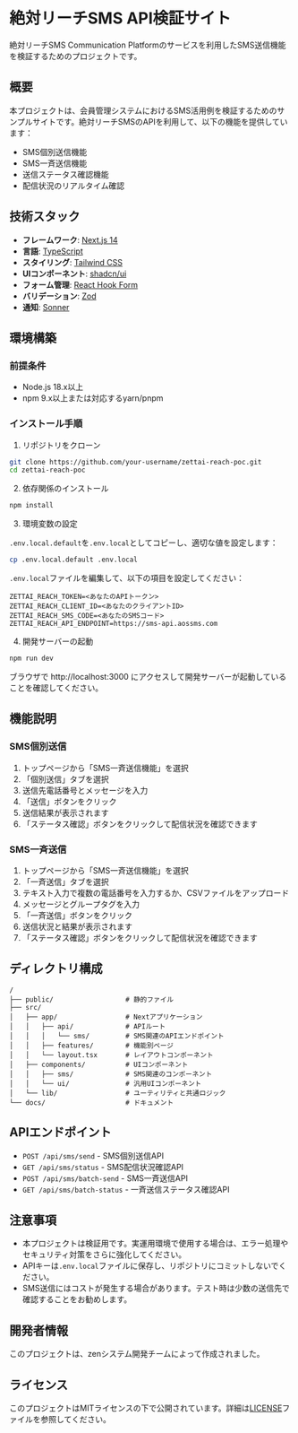 # 絶対リーチSMS API検証サイト

絶対リーチSMS Communication Platformのサービスを利用したSMS送信機能を検証するためのプロジェクトです。

## 概要

本プロジェクトは、会員管理システムにおけるSMS活用例を検証するためのサンプルサイトです。絶対リーチSMSのAPIを利用して、以下の機能を提供しています：

- SMS個別送信機能
- SMS一斉送信機能
- 送信ステータス確認機能
- 配信状況のリアルタイム確認

## 技術スタック

- **フレームワーク**: [Next.js 14](https://nextjs.org/)
- **言語**: [TypeScript](https://www.typescriptlang.org/)
- **スタイリング**: [Tailwind CSS](https://tailwindcss.com/)
- **UIコンポーネント**: [shadcn/ui](https://ui.shadcn.com/)
- **フォーム管理**: [React Hook Form](https://react-hook-form.com/)
- **バリデーション**: [Zod](https://zod.dev/)
- **通知**: [Sonner](https://sonner.emilkowal.ski/)

## 環境構築

### 前提条件

- Node.js 18.x以上
- npm 9.x以上または対応するyarn/pnpm

### インストール手順

1. リポジトリをクローン

```bash
git clone https://github.com/your-username/zettai-reach-poc.git
cd zettai-reach-poc
```

2. 依存関係のインストール

```bash
npm install
```

3. 環境変数の設定

`.env.local.default`を`.env.local`としてコピーし、適切な値を設定します：

```bash
cp .env.local.default .env.local
```

`.env.local`ファイルを編集して、以下の項目を設定してください：

```
ZETTAI_REACH_TOKEN=<あなたのAPIトークン>
ZETTAI_REACH_CLIENT_ID=<あなたのクライアントID>
ZETTAI_REACH_SMS_CODE=<あなたのSMSコード>
ZETTAI_REACH_API_ENDPOINT=https://sms-api.aossms.com
```

4. 開発サーバーの起動

```bash
npm run dev
```

ブラウザで http://localhost:3000 にアクセスして開発サーバーが起動していることを確認してください。

## 機能説明

### SMS個別送信

1. トップページから「SMS一斉送信機能」を選択
2. 「個別送信」タブを選択
3. 送信先電話番号とメッセージを入力
4. 「送信」ボタンをクリック
5. 送信結果が表示されます
6. 「ステータス確認」ボタンをクリックして配信状況を確認できます

### SMS一斉送信

1. トップページから「SMS一斉送信機能」を選択
2. 「一斉送信」タブを選択
3. テキスト入力で複数の電話番号を入力するか、CSVファイルをアップロード
4. メッセージとグループタグを入力
5. 「一斉送信」ボタンをクリック
6. 送信状況と結果が表示されます
7. 「ステータス確認」ボタンをクリックして配信状況を確認できます

## ディレクトリ構成

```
/
├── public/                  # 静的ファイル
├── src/
│   ├── app/                 # Nextアプリケーション
│   │   ├── api/             # APIルート
│   │   │   └── sms/         # SMS関連のAPIエンドポイント
│   │   ├── features/        # 機能別ページ
│   │   └── layout.tsx       # レイアウトコンポーネント
│   ├── components/          # UIコンポーネント
│   │   ├── sms/             # SMS関連のコンポーネント
│   │   └── ui/              # 汎用UIコンポーネント
│   └── lib/                 # ユーティリティと共通ロジック
└── docs/                    # ドキュメント
```

## APIエンドポイント

- `POST /api/sms/send` - SMS個別送信API
- `GET /api/sms/status` - SMS配信状況確認API
- `POST /api/sms/batch-send` - SMS一斉送信API
- `GET /api/sms/batch-status` - 一斉送信ステータス確認API

## 注意事項

- 本プロジェクトは検証用です。実運用環境で使用する場合は、エラー処理やセキュリティ対策をさらに強化してください。
- APIキーは`.env.local`ファイルに保存し、リポジトリにコミットしないでください。
- SMS送信にはコストが発生する場合があります。テスト時は少数の送信先で確認することをお勧めします。

## 開発者情報

このプロジェクトは、zenシステム開発チームによって作成されました。

## ライセンス

このプロジェクトはMITライセンスの下で公開されています。詳細は[LICENSE](LICENSE)ファイルを参照してください。
